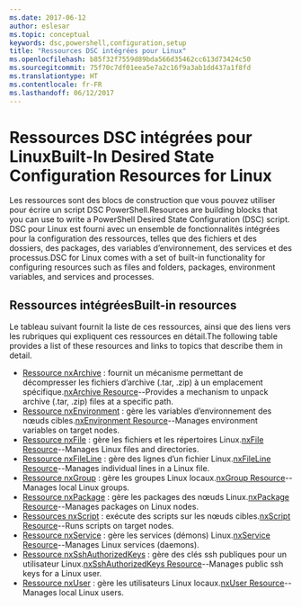 ```yaml
---
ms.date: 2017-06-12
author: eslesar
ms.topic: conceptual
keywords: dsc,powershell,configuration,setup
title: "Ressources DSC intégrées pour Linux"
ms.openlocfilehash: b85f32f7559d89bda566d35462cc613d73424c50
ms.sourcegitcommit: 75f70c7df01eea5e7a2c16f9a3ab1dd437a1f8fd
ms.translationtype: HT
ms.contentlocale: fr-FR
ms.lasthandoff: 06/12/2017
---
```

# <a name="built-in-desired-state-configuration-resources-for-linux"></a><span data-ttu-id="3a2f8-103">Ressources DSC intégrées pour Linux</span><span class="sxs-lookup"><span data-stu-id="3a2f8-103">Built-In Desired State Configuration Resources for Linux</span></span>

<span data-ttu-id="3a2f8-104">Les ressources sont des blocs de construction que vous pouvez utiliser pour écrire un script DSC PowerShell.</span><span class="sxs-lookup"><span data-stu-id="3a2f8-104">Resources are building blocks that you can use to write a PowerShell Desired State Configuration (DSC) script.</span></span> <span data-ttu-id="3a2f8-105">DSC pour Linux est fourni avec un ensemble de fonctionnalités intégrées pour la configuration des ressources, telles que des fichiers et des dossiers, des packages, des variables d’environnement, des services et des processus.</span><span class="sxs-lookup"><span data-stu-id="3a2f8-105">DSC for Linux comes with a set of built-in functionality for configuring resources such as files and folders, packages, environment variables, and services and processes.</span></span>

## <a name="built-in-resources"></a><span data-ttu-id="3a2f8-106">Ressources intégrées</span><span class="sxs-lookup"><span data-stu-id="3a2f8-106">Built-in resources</span></span> 

<span data-ttu-id="3a2f8-107">Le tableau suivant fournit la liste de ces ressources, ainsi que des liens vers les rubriques qui expliquent ces ressources en détail.</span><span class="sxs-lookup"><span data-stu-id="3a2f8-107">The following table provides a list of these resources and links to topics that describe them in detail.</span></span>

* <span data-ttu-id="3a2f8-108">[Ressource nxArchive](lnxArchiveResource.md) : fournit un mécanisme permettant de décompresser les fichiers d’archive (.tar, .zip) à un emplacement spécifique.</span><span class="sxs-lookup"><span data-stu-id="3a2f8-108">[nxArchive Resource](lnxArchiveResource.md)--Provides a mechanism to unpack archive (.tar, .zip) files at a specific path.</span></span>
* <span data-ttu-id="3a2f8-109">[Ressource nxEnvironment](lnxEnvironmentResource.md) : gère les variables d’environnement des nœuds cibles.</span><span class="sxs-lookup"><span data-stu-id="3a2f8-109">[nxEnvironment Resource](lnxEnvironmentResource.md)--Manages environment variables on target nodes.</span></span> 
* <span data-ttu-id="3a2f8-110">[Ressource nxFile](lnxFileResource.md) : gère les fichiers et les répertoires Linux.</span><span class="sxs-lookup"><span data-stu-id="3a2f8-110">[nxFile Resource](lnxFileResource.md)--Manages Linux files and directories.</span></span> 
* <span data-ttu-id="3a2f8-111">[Ressource nxFileLine](lnxFileLineResource.md) : gère des lignes d’un fichier Linux.</span><span class="sxs-lookup"><span data-stu-id="3a2f8-111">[nxFileLine Resource](lnxFileLineResource.md)--Manages individual lines in a Linux file.</span></span> 
* <span data-ttu-id="3a2f8-112">[Ressource nxGroup](lnxGroupResource.md) : gère les groupes Linux locaux.</span><span class="sxs-lookup"><span data-stu-id="3a2f8-112">[nxGroup Resource](lnxGroupResource.md)--Manages local Linux groups.</span></span> 
* <span data-ttu-id="3a2f8-113">[Ressource nxPackage](lnxPackageResource.md) : gère les packages des nœuds Linux.</span><span class="sxs-lookup"><span data-stu-id="3a2f8-113">[nxPackage Resource](lnxPackageResource.md)--Manages packages on Linux nodes.</span></span>
* <span data-ttu-id="3a2f8-114">[Ressources nxScript](lnxScriptResource.md) : exécute des scripts sur les nœuds cibles.</span><span class="sxs-lookup"><span data-stu-id="3a2f8-114">[nxScript Resource](lnxScriptResource.md)--Runs scripts on target nodes.</span></span>
* <span data-ttu-id="3a2f8-115">[Ressource nxService](lnxServiceResource.md) : gère les services (démons) Linux.</span><span class="sxs-lookup"><span data-stu-id="3a2f8-115">[nxService Resource](lnxServiceResource.md)--Manages Linux services (daemons).</span></span>
* <span data-ttu-id="3a2f8-116">[Ressource nxSshAuthorizedKeys](lnxSshAuthorizedKeysResource.md) : gère des clés ssh publiques pour un utilisateur Linux.</span><span class="sxs-lookup"><span data-stu-id="3a2f8-116">[nxSshAuthorizedKeys Resource](lnxSshAuthorizedKeysResource.md)--Manages public ssh keys for a Linux user.</span></span> 
* <span data-ttu-id="3a2f8-117">[Ressource nxUser](lnxUserResource.md) : gère les utilisateurs Linux locaux.</span><span class="sxs-lookup"><span data-stu-id="3a2f8-117">[nxUser Resource](lnxUserResource.md)--Manages local Linux users.</span></span> 
  
